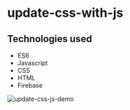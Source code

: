 # update-css-with-js

## Technologies used
- ES6
- Javascript
- CSS
- HTML
- Firebase 

![update-css-js-demo](https://user-images.githubusercontent.com/32500591/59482920-2dd0b780-8e28-11e9-8862-66e09db84f2d.gif)

